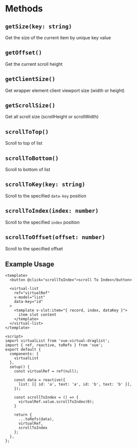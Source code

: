 # Methods

## `getSize(key: string)`

Get the size of the current item by unique key value

## `getOffset()`

Get the current scroll height

## `getClientSize()`

Get wrapper element client viewport size (width or height)

## `getScrollSize()`

Get all scroll size (scrollHeight or scrollWidth)

## `scrollToTop()`

Scroll to top of list

## `scrollToBottom()`

Scroll to bottom of list

## `scrollToKey(key: string)`

Scroll to the specified `data-key` position

## `scrollToIndex(index: number)`

Scroll to the specified `index` position

## `scrollToOffset(offset: number)`

Scroll to the specified offset

## Example Usage

```vue
<template>
  <button @click="scrollToIndex">scroll To Index</button>

  <virtual-list
    ref="virtualRef"
    v-model="list"
    data-key="id"
  >
    <template v-slot:item="{ record, index, dataKey }">
      item slot content
    </template>
  </virtual-list>
</template>

<script>
import virtualList from 'vue-virtual-draglist';
import { ref, reactive, toRefs } from 'vue';
export default {
  components: {
    virtualList
  },
  setup() {
    const virtualRef = ref(null);

    const data = reactive({
      list: [{ id: 'a', text: 'a', id: 'b', text: 'b' }],
    });

    const scrollToIndex = () => {
      virtualRef.value.scrollToIndex(0);
    }

    return {
      ...toRefs(data),
      virtualRef,
      scrollToIndex
    };
  },
};
```
